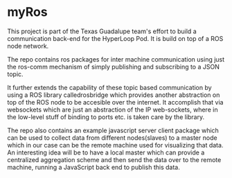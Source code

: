 # myRos
This project is part of the Texas Guadalupe team's effort to build a communication back-end for the HyperLoop Pod. It is build on top of a ROS node network.

The repo contains ros packages for inter machine communication using just the ros-comm mechanism of simply publishing and subscribing to a JSON topic. 

It further extends the capability of these topic based communication by using a ROS library calledrosbridge which provides another abstraction on top of the ROS node to be accesible over the internet. It accomplish that via websockets which are just an abstraction of the IP web-sockets, where in the low-level stuff of binding to ports etc. is taken care by the library.

The repo also contains an example javascript server client package which can be used to collect data from different nodes(slaves) to a master node which in our case can be the remote machine used for visualizing that data. An interesting idea will be to have a local master which can provide a centralized aggregation scheme and then send the data over to the remote machine, running a JavaScript back end to publish this data.
